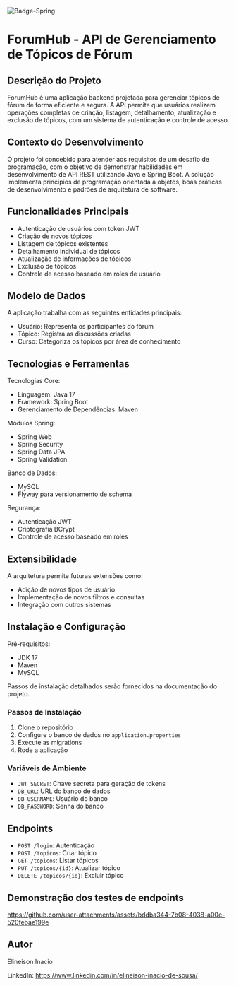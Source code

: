 ![Badge-Spring](https://github.com/user-attachments/assets/e859a172-50b9-4c7c-a75f-0ec13caf8522)

# ForumHub - API de Gerenciamento de Tópicos de Fórum

## Descrição do Projeto

ForumHub é uma aplicação backend projetada para gerenciar tópicos de fórum de forma eficiente e segura. A API permite que usuários realizem operações completas de criação, listagem, detalhamento, atualização e exclusão de tópicos, com um sistema de autenticação e controle de acesso.

## Contexto do Desenvolvimento

O projeto foi concebido para atender aos requisitos de um desafio de programação, com o objetivo de demonstrar habilidades em desenvolvimento de API REST utilizando Java e Spring Boot. A solução implementa princípios de programação orientada a objetos, boas práticas de desenvolvimento e padrões de arquitetura de software.

## Funcionalidades Principais

- Autenticação de usuários com token JWT
- Criação de novos tópicos
- Listagem de tópicos existentes
- Detalhamento individual de tópicos
- Atualização de informações de tópicos
- Exclusão de tópicos
- Controle de acesso baseado em roles de usuário

## Modelo de Dados

A aplicação trabalha com as seguintes entidades principais:
- Usuário: Representa os participantes do fórum
- Tópico: Registra as discussões criadas
- Curso: Categoriza os tópicos por área de conhecimento

## Tecnologias e Ferramentas

Tecnologias Core:
- Linguagem: Java 17
- Framework: Spring Boot
- Gerenciamento de Dependências: Maven

Módulos Spring:
- Spring Web
- Spring Security
- Spring Data JPA
- Spring Validation

Banco de Dados:
- MySQL
- Flyway para versionamento de schema

Segurança:
- Autenticação JWT
- Criptografia BCrypt
- Controle de acesso baseado em roles

## Extensibilidade

A arquitetura permite futuras extensões como:
- Adição de novos tipos de usuário
- Implementação de novos filtros e consultas
- Integração com outros sistemas

## Instalação e Configuração

Pré-requisitos:
- JDK 17
- Maven
- MySQL

Passos de instalação detalhados serão fornecidos na documentação do projeto.

### Passos de Instalação
1. Clone o repositório
2. Configure o banco de dados no `application.properties`
3. Execute as migrations
4. Rode a aplicação

### Variáveis de Ambiente
- `JWT_SECRET`: Chave secreta para geração de tokens
- `DB_URL`: URL do banco de dados
- `DB_USERNAME`: Usuário do banco
- `DB_PASSWORD`: Senha do banco

## Endpoints
- `POST /login`: Autenticação
- `POST /topicos`: Criar tópico
- `GET /topicos`: Listar tópicos
- `PUT /topicos/{id}`: Atualizar tópico
- `DELETE /topicos/{id}`: Excluir tópico

## Demonstração dos testes de endpoints


https://github.com/user-attachments/assets/bddba344-7b08-4038-a00e-520febae199e


## Autor
Elineison Inacio

LinkedIn: https://www.linkedin.com/in/elineison-inacio-de-sousa/
